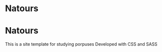 # Natours

<h1>Natours</h1>
This is a site template for studying porpuses
Developed with CSS and SASS
